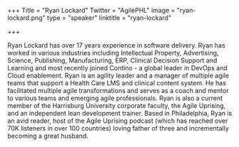 +++
Title = "Ryan Lockard"
Twitter = "AgilePHL"
image = "ryan-lockard.png"
type = "speaker"
linktitle = "ryan-lockard"

+++

Ryan Lockard has over 17 years experience in software delivery. Ryan has worked in various industries including Intellectual Property, Advertising, Science, Publishing, Manufacturing, ERP, Clinical Decision Support and Learning and most recently joined Contino - a global leader in DevOps and Cloud enablement. Ryan is an agility leader and a manager of multiple agile teams that support a Health Care LMS and clinical content system. He has facilitated multiple agile transformations and serves as a coach and mentor to various teams and emerging agile professionals. Ryan is also a current member of the Harrisburg University corporate faculty, the Agile Uprising, and an independent lean development trainer. Based in Philadelphia, Ryan is an avid reader, host of the Agile Uprising podcast (which has reached over 70K listeners in over 100 countries) loving father of three and incrementally becoming a great husband.
